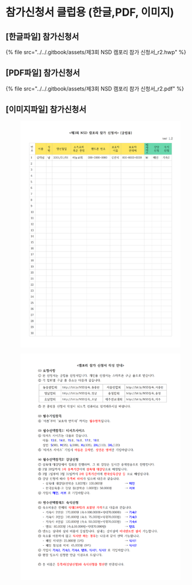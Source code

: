 # 참가신청서 클럽용 (한글,PDF, 이미지)

## \[한글파일] 참가신청서

{% file src="../../.gitbook/assets/제3회 NSD 캠포리 참가 신청서_r2.hwp" %}

## \[PDF파일] 참가신청서

{% file src="../../.gitbook/assets/제3회 NSD 캠포리 참가 신청서_r2.pdf" %}

## \[이미지파일] 참가신청서

<figure><img src="../../.gitbook/assets/제3회 NSD 캠포리 참가 신청서_r2001.png" alt=""><figcaption></figcaption></figure>

<figure><img src="../../.gitbook/assets/제3회 NSD 캠포리 참가 신청서_r2002.png" alt=""><figcaption></figcaption></figure>
